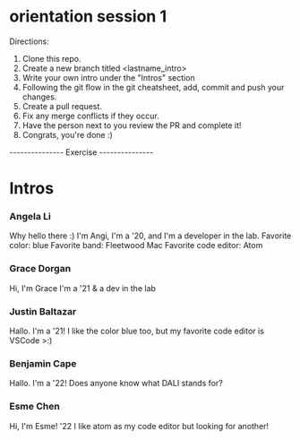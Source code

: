 # orientation session 1
Directions:

1. Clone this repo.
3. Create a new branch titled <lastname_intro>
4. Write your own intro under the "Intros" section
5. Following the git flow in the git cheatsheet, add, commit and push your changes.
6. Create a pull request.
7. Fix any merge conflicts if they occur.
8. Have the person next to you review the PR and complete it!
9. Congrats, you're done :)


--------------- Exercise ---------------
# Intros

### Angela Li
Why hello there :) 
I'm Angi, I'm a '20, and I'm a developer in the lab.
Favorite color: blue
Favorite band: Fleetwood Mac
Favorite code editor: Atom

### Grace Dorgan
Hi, I'm Grace
I'm a '21 & a dev in the lab

### Justin Baltazar
Hallo. I'm a '21!
I like the color blue too, but my favorite code editor is VSCode >:)


### Benjamin Cape
Hallo. I'm a '22!
Does anyone know what DALI stands for?

### Esme Chen
Hi, I'm Esme! '22
I like atom as my code editor but looking for another!
